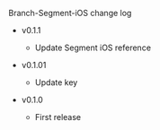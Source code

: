 Branch-Segment-iOS change log

- v0.1.1
  * Update Segment iOS reference

- v0.1.01
  * Update key

- v0.1.0
  * First release
